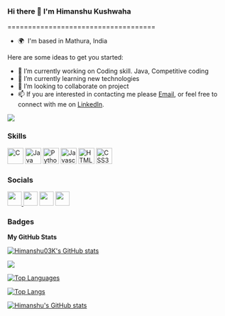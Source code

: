 
### Hi there 👋 I'm Himanshu Kushwaha
====================================

* 🌍  I'm based in Mathura, India

Here are some ideas to get you started:

- 🔭 I’m currently working on Coding skill. Java, Competitive coding 
- 🌱 I’m currently learning new technologies
- 👯 I’m looking to collaborate on project
- 📫  If you are interested in contacting me please [Email](https://www.kushwaha0312@gmail.com), or feel free to connect with me on [LinkedIn](https://www.linkedin.com/in/himanshu-kushwaha-7a27a91b8).

<a href="https://www.github.com/Himanshu03K" target="_blank" rel="noreferrer"><img
src="https://img.shields.io/github/followers/Himanshu03K?logo=github&style=for-the-badge&color=6366f1&labelColor=27272a" /></a>

### Skills

<p align="left">
<a href="https://docs.microsoft.com/en-us/cpp/?view=msvc-170" target="_blank" rel="noreferrer"><img src="https://raw.githubusercontent.com/danielcranney/readme-generator/main/public/icons/skills/c-colored.svg" width="36" height="36" alt="C" /></a>
<a href="https://www.oracle.com/java/" target="_blank" rel="noreferrer"><img src="https://raw.githubusercontent.com/danielcranney/readme-generator/main/public/icons/skills/java-colored.svg" width="36" height="36" alt="Java" /></a>
<a href="https://www.python.org/" target="_blank" rel="noreferrer"><img src="https://raw.githubusercontent.com/danielcranney/readme-generator/main/public/icons/skills/python-colored.svg" width="36" height="36" alt="Python" /></a>
<a href="https://developer.mozilla.org/en-US/docs/Web/JavaScript" target="_blank" rel="noreferrer"><img src="https://raw.githubusercontent.com/danielcranney/readme-generator/main/public/icons/skills/javascript-colored.svg" width="36" height="36" alt="Javascript" /></a>
<a href="https://developer.mozilla.org/en-US/docs/Glossary/HTML5" target="_blank" rel="noreferrer"><img src="https://raw.githubusercontent.com/danielcranney/readme-generator/main/public/icons/skills/html5-colored.svg" width="36" height="36" alt="HTML5" /></a>
<a href="https://www.w3.org/TR/CSS/#css" target="_blank" rel="noreferrer"><img src="https://raw.githubusercontent.com/danielcranney/readme-generator/main/public/icons/skills/css3-colored.svg" width="36" height="36" alt="CSS3" /></a>
</p>


### Socials

<p align="left"> <a href="https://www.github.com/Santosh7017" target="_blank" rel="noreferrer"><img src="https://raw.githubusercontent.com/danielcranney/readme-generator/main/public/icons/socials/github.svg" width="32" height="32" />   </a> <a href="https://instagram.com/its_himanshu_03" target="_blank" rel="noreferrer"><img src="https://raw.githubusercontent.com/danielcranney/readme-generator/main/public/icons/socials/instagram.svg" width="32" height="32" /></a> <a href="https://www.linkedin.com/in/himanshu-kushwaha-7a27a91b8" target="_blank" rel="noreferrer"><img src="https://raw.githubusercontent.com/danielcranney/readme-generator/main/public/icons/socials/linkedin.svg" width="32" height="32" /></a> <a href="https://stackoverflow.com/users/18942503/himanshu-kushwaha" target="_blank" rel="noreferrer"><img src="https://raw.githubusercontent.com/danielcranney/readme-generator/main/public/icons/socials/stackoverflow.svg" width="32" height="32" /></a></p>

### Badges

<b>My GitHub Stats</b>

<a href="http://www.github.com/Himanshu03K"><img src="https://github-readme-stats.vercel.app/api?username=Himanshu03K&show_icons=true&hide=&count_private=true&title_color=a855f7&text_color=ffffff&icon_color=6366f1&bg_color=27272a&hide_border=true&show_icons=true" alt="Himanshu03K's GitHub stats" /></a>

<a href="http://www.github.com/Himanshu03K"><img src="https://github-readme-streak-stats.herokuapp.com/?user=Himanshu03K&stroke=ffffff&background=27272a&ring=a855f7&fire=a855f7&currStreakNum=ffffff&currStreakLabel=a855f7&sideNums=ffffff&sideLabels=ffffff&dates=ffffff&hide_border=true" /></a>

<a href="https://github.com/Himanshu03K" align="left"><img src="https://github-readme-stats.vercel.app/api/top-langs/?username=Himanshu03K&langs_count=10&title_color=a855f7&text_color=ffffff&icon_color=6366f1&bg_color=27272a&hide_border=true&locale=en&custom_title=Top%20%Languages" alt="Top Languages" /></a>


[![Top Langs](https://github-readme-stats.vercel.app/api/top-langs/?username=Himanshu03K&layout=compact)](https://github.com/Himanshu03K/github-readme-stats)


[![Himanshu's GitHub stats](https://github-readme-stats.vercel.app/api?username=Himanshu03K)](https://github.com/Himanshu03K/github-readme-stats)

